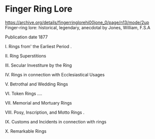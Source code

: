 # Finger Ring Lore

https://archive.org/details/fingerringlorehi00jone_0/page/n13/mode/2up
Finger-ring lore: historical, legendary, anecdotal
by Jones, William, F.S.A

Publication date 1877

I. Rings from' the Earliest Period .

II. Ring Superstitions

III. Secular Investiture by the Ring

IV. Rings in connection with Ecclesiastical Usages

V. Betrothal and Wedding Rings

VI. Token Rings ....

VII. Memorial and Mortuary Rings

VIII. Posy, Inscription, and Motto Rings .

IX. Customs and Incidents in connection with rings

X. Remarkable Rings
